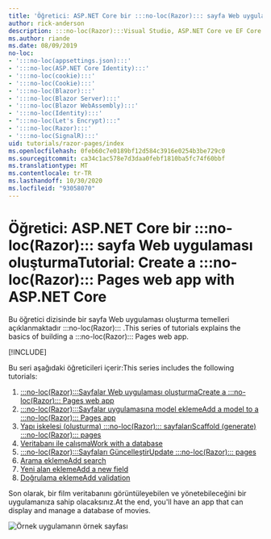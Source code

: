 ```yaml
---
title: 'Öğretici: ASP.NET Core bir :::no-loc(Razor)::: sayfa Web uygulaması oluşturma'
author: rick-anderson
description: :::no-loc(Razor):::Visual Studio, ASP.NET Core ve EF Core Windows üzerinde bir sayfa Web uygulaması oluşturun.
ms.author: riande
ms.date: 08/09/2019
no-loc:
- ':::no-loc(appsettings.json):::'
- ':::no-loc(ASP.NET Core Identity):::'
- ':::no-loc(cookie):::'
- ':::no-loc(Cookie):::'
- ':::no-loc(Blazor):::'
- ':::no-loc(Blazor Server):::'
- ':::no-loc(Blazor WebAssembly):::'
- ':::no-loc(Identity):::'
- ":::no-loc(Let's Encrypt):::"
- ':::no-loc(Razor):::'
- ':::no-loc(SignalR):::'
uid: tutorials/razor-pages/index
ms.openlocfilehash: 0feb60c7e0189bf12d584c3916e0254b3be729c0
ms.sourcegitcommit: ca34c1ac578e7d3daa0febf1810ba5fc74f60bbf
ms.translationtype: MT
ms.contentlocale: tr-TR
ms.lasthandoff: 10/30/2020
ms.locfileid: "93058070"
---
```

# <a name="tutorial-create-a-no-locrazor-pages-web-app-with-aspnet-core"></a><span data-ttu-id="bf2b9-103">Öğretici: ASP.NET Core bir :::no-loc(Razor)::: sayfa Web uygulaması oluşturma</span><span class="sxs-lookup"><span data-stu-id="bf2b9-103">Tutorial: Create a :::no-loc(Razor)::: Pages web app with ASP.NET Core</span></span>

<span data-ttu-id="bf2b9-104">Bu öğretici dizisinde bir sayfa Web uygulaması oluşturma temelleri açıklanmaktadır :::no-loc(Razor)::: .</span><span class="sxs-lookup"><span data-stu-id="bf2b9-104">This series of tutorials explains the basics of building a :::no-loc(Razor)::: Pages web app.</span></span> 

[!INCLUDE[](~/includes/advancedRP.md)]

<span data-ttu-id="bf2b9-105">Bu seri aşağıdaki öğreticileri içerir:</span><span class="sxs-lookup"><span data-stu-id="bf2b9-105">This series includes the following tutorials:</span></span>

1. [<span data-ttu-id="bf2b9-106">:::no-loc(Razor):::Sayfalar Web uygulaması oluşturma</span><span class="sxs-lookup"><span data-stu-id="bf2b9-106">Create a :::no-loc(Razor)::: Pages web app</span></span>](xref:tutorials/razor-pages/razor-pages-start)
1. [<span data-ttu-id="bf2b9-107">:::no-loc(Razor):::Sayfalar uygulamasına model ekleme</span><span class="sxs-lookup"><span data-stu-id="bf2b9-107">Add a model to a :::no-loc(Razor)::: Pages app</span></span>](xref:tutorials/razor-pages/model)
1. [<span data-ttu-id="bf2b9-108">Yapı iskelesi (oluşturma) :::no-loc(Razor)::: sayfaları</span><span class="sxs-lookup"><span data-stu-id="bf2b9-108">Scaffold (generate) :::no-loc(Razor)::: pages</span></span>](xref:tutorials/razor-pages/page)
1. [<span data-ttu-id="bf2b9-109">Veritabanı ile çalışma</span><span class="sxs-lookup"><span data-stu-id="bf2b9-109">Work with a database</span></span>](xref:tutorials/razor-pages/sql)
1. [<span data-ttu-id="bf2b9-110">:::no-loc(Razor):::Sayfaları Güncelleştir</span><span class="sxs-lookup"><span data-stu-id="bf2b9-110">Update :::no-loc(Razor)::: pages</span></span>](xref:tutorials/razor-pages/da1)
1. [<span data-ttu-id="bf2b9-111">Arama ekleme</span><span class="sxs-lookup"><span data-stu-id="bf2b9-111">Add search</span></span>](xref:tutorials/razor-pages/search)
1. [<span data-ttu-id="bf2b9-112">Yeni alan ekleme</span><span class="sxs-lookup"><span data-stu-id="bf2b9-112">Add a new field</span></span>](xref:tutorials/razor-pages/new-field)
1. [<span data-ttu-id="bf2b9-113">Doğrulama ekleme</span><span class="sxs-lookup"><span data-stu-id="bf2b9-113">Add validation</span></span>](xref:tutorials/razor-pages/validation)

<span data-ttu-id="bf2b9-114">Son olarak, bir film veritabanını görüntüleyebilen ve yönetebileceğini bir uygulamanıza sahip olacaksınız.</span><span class="sxs-lookup"><span data-stu-id="bf2b9-114">At the end, you'll have an app that can display and manage a database of movies.</span></span>

![Örnek uygulamanın örnek sayfası](index/_static/sample-page.png)
